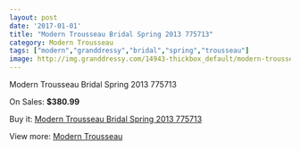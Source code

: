 ```yaml
---
layout: post
date: '2017-01-01'
title: "Modern Trousseau Bridal Spring 2013 775713"
category: Modern Trousseau
tags: ["modern","granddressy","bridal","spring","trousseau"]
image: http://img.granddressy.com/14943-thickbox_default/modern-trousseau-bridal-spring-2013-775713.jpg
---
```

Modern Trousseau Bridal Spring 2013 775713

On Sales: **$380.99**
<a href="https://www.granddressy.com/en/modern-trousseau/13996-modern-trousseau-bridal-spring-2013-775713.html"><amp-img layout="responsive" width="600" height="600" src="//img.granddressy.com/14943-thickbox_default/modern-trousseau-bridal-spring-2013-775713.jpg" alt="Modern Trousseau Bridal Spring 2013 775713 0" /></a>

Buy it: [Modern Trousseau Bridal Spring 2013 775713](https://www.granddressy.com/en/modern-trousseau/13996-modern-trousseau-bridal-spring-2013-775713.html "Modern Trousseau Bridal Spring 2013 775713")

View more: [Modern Trousseau](https://www.granddressy.com/en/261-modern-trousseau "Modern Trousseau")